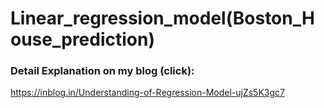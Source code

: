 # Linear_regression_model(Boston_House_prediction)

### Detail Explanation on my blog (click):
https://inblog.in/Understanding-of-Regression-Model-ujZs5K3gc7
